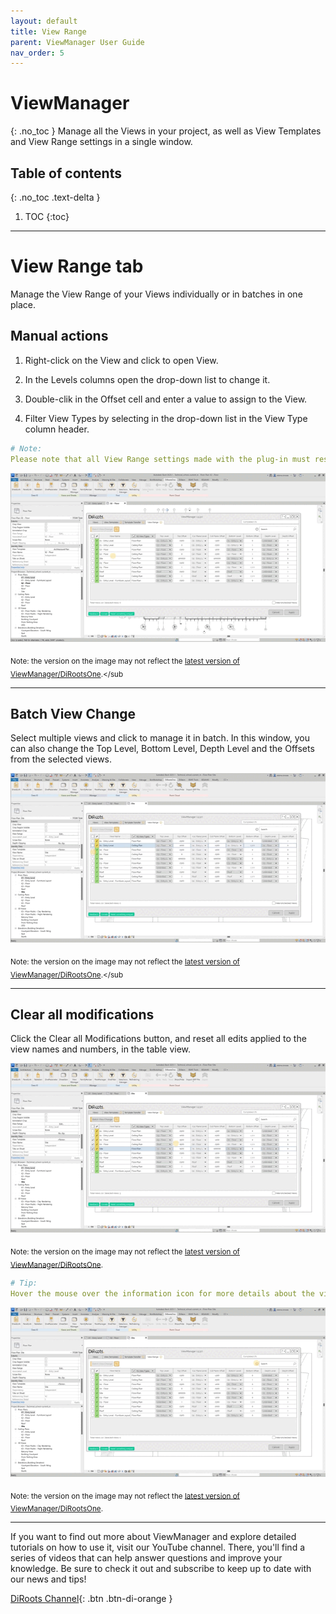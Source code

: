 ```yaml
---
layout: default
title: View Range
parent: ViewManager User Guide
nav_order: 5
---
```


# ViewManager
{: .no_toc }
Manage all the Views in your project, as well as View Templates and View Range settings in a single window.
## Table of contents
{: .no_toc .text-delta }

1. TOC
{:toc}

---

# View Range tab

Manage the View Range of your Views individually or in batches in one place.

## Manual actions

1. Right-click on the View and click to open View.

2. In the Levels columns open the drop-down list to change it.

3. Double-clik in the Offset cell and enter a value to assign to the View.

4. Filter View Types by selecting in the drop-down list in the View Type column header.

```yaml
# Note:  
Please note that all View Range settings made with the plug-in must respect Revit's view range rules. If the rules are not respected, the settings will not be applied and a warning will be displayed.
```

![View Range manual actions](../../../assets\images\ViewManager\VM-Vr-Manual.gif)

<sub>Note: the version on the image may not reflect the [latest version of ViewManager/DiRootsOne](https://diroots.com/revit-plugins/dirootsone/).</sub

---

## Batch View Change

Select multiple views and click to manage it in batch. In this window, you can also change the Top Level, Bottom Level, Depth Level and the Offsets from the selected views.

![View Range manual actions](../../../assets\images\ViewManager\VM-Vr-Batch.gif)

<sub>Note: the version on the image may not reflect the [latest version of ViewManager/DiRootsOne](https://diroots.com/revit-plugins/dirootsone/).</sub

---

## Clear all modifications

Click the Clear all Modifications button, and reset all edits applied to the view names and numbers, in the table view.

![View Range clear all](../../../assets\images\ViewManager\VM-Vr-Clear.gif)

<sub>Note: the version on the image may not reflect the [latest version of ViewManager/DiRootsOne](https://diroots.com/revit-plugins/dirootsone/).</sub>

```yaml
# Tip:
Hover the mouse over the information icon for more details about the view range.
```

![View Range details](../../../assets\images\ViewManager\VM-Vr-Info.gif)

<sub>Note: the version on the image may not reflect the [latest version of ViewManager/DiRootsOne](https://diroots.com/revit-plugins/dirootsone/).</sub>

---

If you want to find out more about ViewManager and explore detailed tutorials on how to use it, visit our YouTube channel. There, you'll find a series of videos that can help answer questions and improve your knowledge. Be sure to check it out and subscribe to keep up to date with our news and tips!

[DiRoots Channel](https://www.youtube.com/@DiRootsNews){: .btn .btn-di-orange }